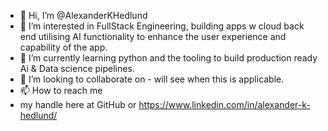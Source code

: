 - 👋 Hi, I’m @AlexanderKHedlund
- 👀 I’m interested in FullStack Engineering, building apps w cloud back end utilising AI functionality to enhance the user experience and capability of the app.
- 🌱 I’m currently learning python and the tooling to build production ready Ai & Data science pipelines.
- 💞️ I’m looking to collaborate on - will see when this is applicable.
- 📫 How to reach me
- my handle here at GitHub or https://www.linkedin.com/in/alexander-k-hedlund/ 

<!---
AlexanderKHedlund/AlexanderKHedlund is a ✨ special ✨ repository because its `README.md` (this file) appears on your GitHub profile.
You can click the Preview link to take a look at your changes.
--->
